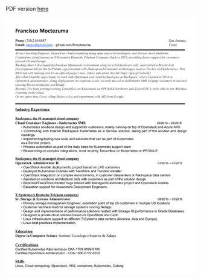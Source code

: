 
PDF version [here](https://github.com/fmoctezuma/resume/blob/master/Francisco_Moctezuma_Resume_2019.pdf)

![Image](image/fmv_resume2019.png)
